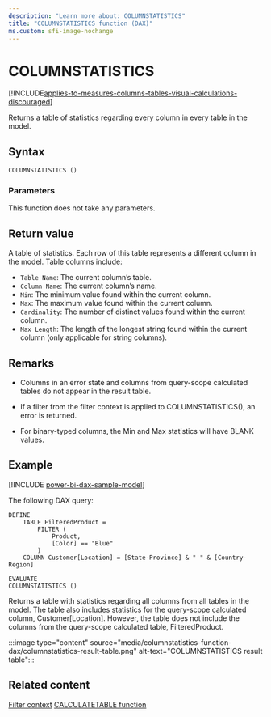 ```yaml
---
description: "Learn more about: COLUMNSTATISTICS"
title: "COLUMNSTATISTICS function (DAX)"
ms.custom: sfi-image-nochange
---
```

# COLUMNSTATISTICS

[!INCLUDE[applies-to-measures-columns-tables-visual-calculations-discouraged](includes/applies-to-measures-columns-tables-visual-calculations-discouraged.md)]

Returns a table of statistics regarding every column in every table in the model.

## Syntax

```dax
COLUMNSTATISTICS ()
```

### Parameters

This function does not take any parameters.

## Return value

A table of statistics. Each row of this table represents a different column in the model. Table columns include:

- `Table Name`: The current column’s table.
- `Column Name`: The current column’s name.
- `Min`: The minimum value found within the current column.
- `Max`: The maximum value found within the current column.
- `Cardinality`: The number of distinct values found within the current column.
- `Max Length`: The length of the longest string found within the current column (only applicable for string columns).

## Remarks

- Columns in an error state and columns from query-scope calculated tables do not appear in the result table.

- If a filter from the filter context is applied to COLUMNSTATISTICS(), an error is returned.

- For binary-typed columns, the Min and Max statistics will have BLANK values.

## Example

[!INCLUDE [power-bi-dax-sample-model](includes/power-bi-dax-sample-model.md)]

The following DAX query:

```dax
DEFINE
    TABLE FilteredProduct =
        FILTER (
            Product,
            [Color] == "Blue"
        )
    COLUMN Customer[Location] = [State-Province] & " " & [Country-Region]

EVALUATE
COLUMNSTATISTICS ()

```

Returns a table with statistics regarding all columns from all tables in the model. The table also includes statistics for the query-scope calculated column, Customer[Location]. However, the table does not include the columns from the query-scope calculated table, FilteredProduct.

:::image type="content" source="media/columnstatistics-function-dax/columnstatistics-result-table.png" alt-text="COLUMNSTATISTICS result table":::

## Related content

[Filter context](dax-overview.md#filter-context)
[CALCULATETABLE function](calculatetable-function-dax.md)
